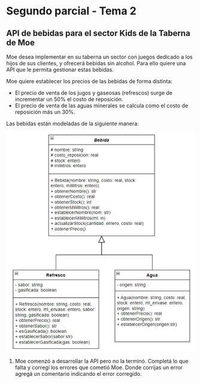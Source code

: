 # Segundo parcial - Tema 2

## API de bebidas para el sector Kids de la Taberna de Moe

Moe desea implementar en su taberna un sector con juegos dedicado a los hijos de sus clientes, y ofrecerá bebidas sin alcohol.
Para ello quiere una API que le permita gestionar estas bebidas.

Moe quiere establecer los precios de las bebidas de forma distinta:
- El precio de venta de los jugos y gaseosas (refrescos) surge de incrementar un 50% el costo de reposición.
- El precio de venta de las aguas minerales se calcula como el costo de reposición más un 30%.

Las bebidas están modeladas de la siguiente manera:

![Diagrama de clases](modelos/entidades/diagrama-clases.jpg)

1. Moe comenzó a desarrollar la API pero no la terminó. Completá lo que falta y corregí los errores que cometió Moe. Donde corrijas un error agregá un comentario indicando el error corregido.
